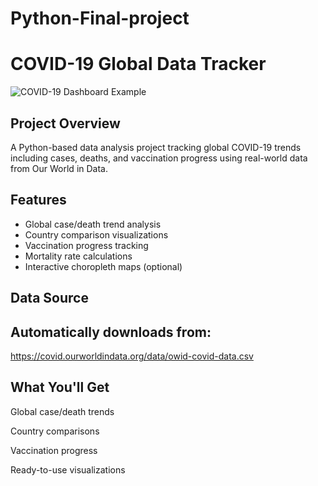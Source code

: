 # Python-Final-project
# COVID-19 Global Data Tracker

![COVID-19 Dashboard Example](https://ourworldindata.org/uploads/2020/03/coronavirus-covid-19-pandemic.jpg)

## Project Overview
A Python-based data analysis project tracking global COVID-19 trends including cases, deaths, and vaccination progress using real-world data from Our World in Data.

## Features
- Global case/death trend analysis
- Country comparison visualizations
- Vaccination progress tracking
- Mortality rate calculations
- Interactive choropleth maps (optional)
  
## Data Source
## Automatically downloads from:
https://covid.ourworldindata.org/data/owid-covid-data.csv

## What You'll Get
Global case/death trends

Country comparisons

Vaccination progress

Ready-to-use visualizations

